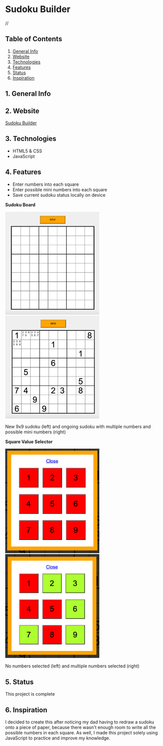 # Sudoku Builder

//


## Table of Contents
1. [General Info](#1-general-info)
2. [Website](#2-website)
3. [Technologies](#3-technologies)
4. [Features](#4-features)
5. [Status](#5-status)
6. [Inspiration](#6-inspiration)


## 1. General Info


## 2. Website
[Sudoku Builder](sudokubuilder.epizy.com)


## 3. Technologies
- HTML5 & CSS
- JavaScript


## 4. Features
- Enter numbers into each square
- Enter possible mini numbers into each square
- Save current sudoku status locally on device

__Sudoku Board__
<p float="left">
    <img src="./images/Sudoku_New.png" alt="Blank 9x9 Sudoku" width=300 height=auto />
    &nbsp; &nbsp; &nbsp;
    <img src="./images/Sudoku_Ongoing.png" alt="9x9 Sudoku with multiple random numbers and multiple mini numbers in some squares" width=300 height=auto />
</p>
New 9x9 sudoku (left) and ongoing sudoku with multiple numbers and possible mini numbers (right)


__Square Value Selector__
<p float="left">
    <img src="./images/Value_Selector_None.png" alt="Square value selector with nothing selected" width=300 height=auto />
    &nbsp; &nbsp; &nbsp;
    <img src="./images/Value_Selector_Multiple.png" alt="Square value selector with mulitple numbers selected" width=300 height=auto />
</p>
No numbers selected (left) and multiple numbers selected (right)


## 5. Status
This project is complete


## 6. Inspiration
I decided to create this after noticing my dad having to redraw a sudoku onto a piece of paper, because there wasn't enough room to write all the possible numbers in each square.  As well, I made this project solely using JavaScript to practice and improve my knowledge. 
